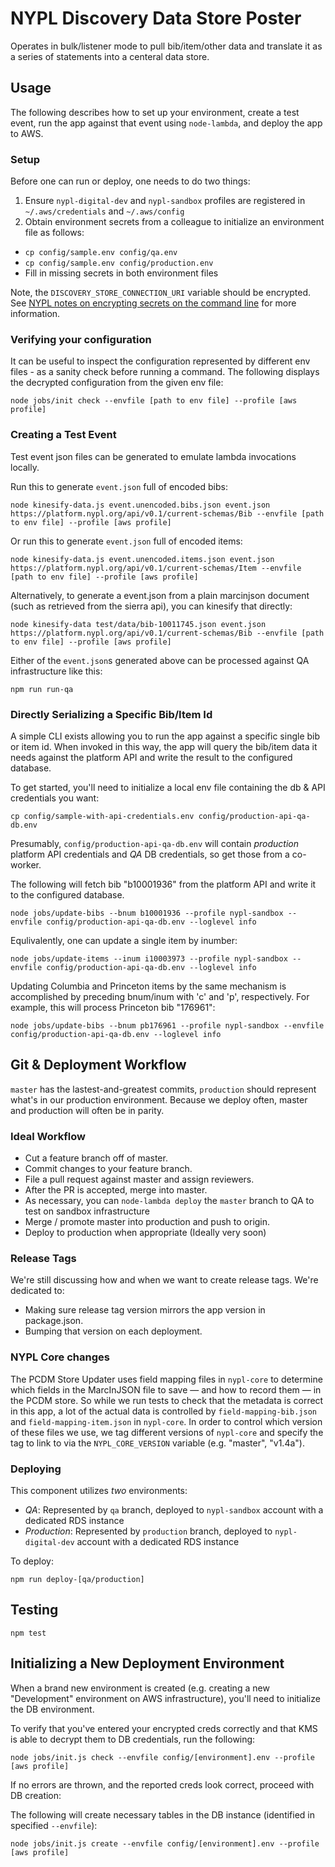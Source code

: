 # NYPL Discovery Data Store Poster

Operates in bulk/listener mode to pull bib/item/other data and translate it as a series of statements into a centeral data store.

## Usage

The following describes how to set up your environment, create a test event, run the app against that event using `node-lambda`, and deploy the app to AWS.

### Setup

Before one can run or deploy, one needs to do two things:

1. Ensure `nypl-digital-dev` and `nypl-sandbox` profiles are registered in `~/.aws/credentials` and `~/.aws/config`
2. Obtain environment secrets from a colleague to initialize an environment file as follows:
  * `cp config/sample.env config/qa.env`
  * `cp config/sample.env config/production.env`
  * Fill in missing secrets in both environment files

Note, the `DISCOVERY_STORE_CONNECTION_URI` variable should be encrypted. See [NYPL notes on encrypting secrets on the command line](https://github.com/NYPL/engineering-general/blob/master/security/secrets.md#using-the-aws-command-line) for more information.

### Verifying your configuration

It can be useful to inspect the configuration represented by different env files - as a sanity check before running a command. The following displays the decrypted configuration from the given env file:

`node jobs/init check --envfile [path to env file] --profile [aws profile]`

### Creating a Test Event

Test event json files can be generated to emulate lambda invocations locally.

Run this to generate `event.json` full of encoded bibs:

`node kinesify-data.js event.unencoded.bibs.json event.json https://platform.nypl.org/api/v0.1/current-schemas/Bib --envfile [path to env file] --profile [aws profile]`

Or run this to generate `event.json` full of encoded items:

`node kinesify-data.js event.unencoded.items.json event.json https://platform.nypl.org/api/v0.1/current-schemas/Item --envfile [path to env file] --profile [aws profile]`

Alternatively, to generate a event.json from a plain marcinjson document (such as retrieved from the sierra api), you can kinesify that directly:

`node kinesify-data test/data/bib-10011745.json event.json  https://platform.nypl.org/api/v0.1/current-schemas/Bib --envfile [path to env file] --profile [aws profile]`

Either of the `event.json`s generated above can be processed against QA infrastructure like this:

`npm run run-qa`

### Directly Serializing a Specific Bib/Item Id

A simple CLI exists allowing you to run the app against a specific single bib or item id. When invoked in this way, the app will query the bib/item data it needs against the platform API and write the result to the configured database.

To get started, you'll need to initialize a local env file containing the db & API credentials you want:

```
cp config/sample-with-api-credentials.env config/production-api-qa-db.env
```

Presumably, `config/production-api-qa-db.env` will contain *production* platform API credentials and *QA* DB credentials, so get those from a co-worker.

The following will fetch bib "b10001936" from the platform API and write it to the configured database.

```
node jobs/update-bibs --bnum b10001936 --profile nypl-sandbox --envfile config/production-api-qa-db.env --loglevel info
```

Equlivalently, one can update a single item by inumber:

```
node jobs/update-items --inum i10003973 --profile nypl-sandbox --envfile config/production-api-qa-db.env --loglevel info
```

Updating Columbia and Princeton items by the same mechanism is accomplished by preceding bnum/inum with 'c' and 'p', respectively. For example, this will process Princeton bib "176961":

```
node jobs/update-bibs --bnum pb176961 --profile nypl-sandbox --envfile config/production-api-qa-db.env --loglevel info
```

## Git & Deployment Workflow

`master` has the lastest-and-greatest commits, `production` should represent what's in our production environment. Because we deploy often, master and production will often be in parity.

### Ideal Workflow

 - Cut a feature branch off of master.
 - Commit changes to your feature branch.
 - File a pull request against master and assign reviewers.
 - After the PR is accepted, merge into master.
 - As necessary, you can `node-lambda deploy` the `master` branch to QA to test on sandbox infrastructure
 - Merge / promote master into production and push to origin.
 - Deploy to production when appropriate (Ideally very soon)

### Release Tags

We're still discussing how and when we want to create release tags. We're dedicated to:

 - Making sure release tag version mirrors the app version in package.json.
 - Bumping that version on each deployment.

### NYPL Core changes

The PCDM Store Updater uses field mapping files in `nypl-core` to determine which fields in the MarcInJSON file to save — and how to record them — in the PCDM store. So while we run tests to check that the metadata is correct in this app, a lot of the actual data is controlled by `field-mapping-bib.json` and `field-mapping-item.json` in `nypl-core`. In order to control which version of these files we use, we tag different versions of `nypl-core` and specify the tag to link to via the `NYPL_CORE_VERSION` variable (e.g. "master", "v1.4a").

### Deploying

This component utilizes *two* environments:

 * *QA*: Represented by `qa` branch, deployed to `nypl-sandbox` account with a dedicated RDS instance
 * *Production*: Represented by `production` branch, deployed to `nypl-digital-dev` account with a dedicated RDS instance

To deploy:

```
npm run deploy-[qa/production]
```

## Testing

```
npm test
```

## Initializing a New Deployment Environment

When a brand new environment is created (e.g. creating a new "Development" environment on AWS infrastructure), you'll need to initialize the DB environment.

To verify that you've entered your encrypted creds correctly and that KMS is able to decrypt them to DB credentials, run the following:

```
node jobs/init.js check --envfile config/[environment].env --profile [aws profile]
```

If no errors are thrown, and the reported creds look correct, proceed with DB creation:

The following will create necessary tables in the DB instance (identified in specified `--envfile`):

```
node jobs/init.js create --envfile config/[environment].env --profile [aws profile]
```
